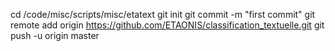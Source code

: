 cd /code/misc/scripts/misc/etatext
git init
git commit -m "first commit"
git remote add origin https://github.com/ETAONIS/classification_textuelle.git
git push -u origin master